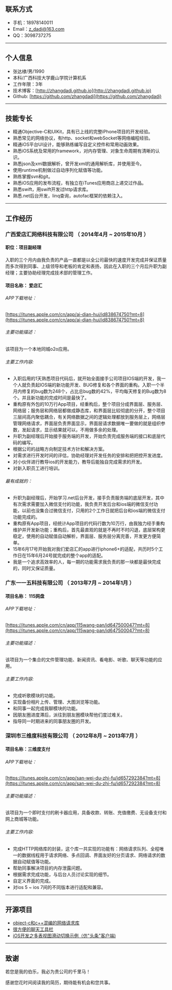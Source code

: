 ## 联系方式

- 手机：18978140011
- Email：z_dadi@163.com
- QQ：3098737275

---
## 个人信息

 - 张达棣/男/1990 
 - 本科/广西科技大学鹿山学院计算机系 
 - 工作年限：3年
 - 技术博客：[http://zhangdadi.github.io](http://zhangdadi.github.io)
 - Github:  [https://github.com/zhangdadi](https://github.com/zhangdadi)
 
---
## 技能专长

* 精通Objective-C和UIKit，具有已上线的完整iPhone项目的开发经验。
* 熟悉常见的网络协议，有http、socket和webSocket等网络编程经验。
* 精通iOS平台UI设计，能够熟练编写自定义控件和常用动画效果。
* 熟悉iOS系统及常用的framework，对内存管理、对象生命周期有清晰的认识。
* 熟悉json及xml数据解析，曾开发xml的通用解析库，并使用至今。
* 使用runtime机制做过自动序列化赋值等功能。
* 熟练掌握svn和git。
* 熟悉iOS应用的发布流程，有独立在iTunes应用商店上递交过作品。
* 熟悉swift，用swift开发过http请求库。
* 熟悉.net后台开发，linq查询，autofac框架的依赖注入。

---
## 工作经历

### 广西爱店汇网络科技有限公司 （ 2014年4月 ~ 2015年10月 ）
#### 职位：项目副经理
入职的三个月内由我负责的产品一直都是以全公司最快的速度开发完成并保证质量而多次得到同事、上级领导和老板的肯定和表扬，因此在入职的三个月后升职为副经理；主要协助经理完成技术部的管理工作。

####  项目名称： 爱店汇 

###### APP下载地址：
[https://itunes.apple.com/cn/app/ai-dian-hui/id838674750?mt=8](https://itunes.apple.com/cn/app/ai-dian-hui/id838674750?mt=8)

###### 主要功能描述：
该项目为一个本地同城o2o应用。

######  主要工作内容: 

* 入职后用的1天熟悉项目代码后，就开始全面接手公司项目IOS端的开发，我一个人就负责起IOS端的新功能开发、BUG修复和各个界面的重构。入职一个半月内修复的bug数为248个，占比总bug数的42%，平均每天修复的Bug数为8个。并且新功能的完成时间是最快了。
* 重构原有外包的10万行App项目，经重构后，整个项目分成界面层、服务层、网络层；服务层和网络层都做成静态库，和界面层比较彻底的分开，整个项目三层间高内聚低耦合，有关网络数据之间的逻辑处理都放到服务层上，网络层管理网络请求，界面层负责界面显示，界面层请求数据唯一要做的就是组织参数，发起请求，显示结果就可以，不用做多余的处理。
* 升职为副经理后开始接手服务端的开发，开始负责完成服务端的接口和底层代码的编写。
* 根据公司的战略方向制定技术方针和解决方案。
* 对需求进行开发时间的评估，协助经理对开发任务的安排和把把控开发进度。
* 对小伙伴进行教导ios的开发能力，教导后能独自完成需求的开发。
* 对新入职员工进行培训。

###### 最有成就的：
* 升职为副经理后，开始学习.net后台开发，接手负责服务端的底层开发，其中有次需求需要加入微信支付的功能，我负责开发后台和ios端的微信支付功能，以前也没集合过微信支付，只用的2个工作日就把后台和ios端的微信支付功能完成的。
* 重构原有App项目，经统计App项目的代码行数为10万行，由我独力经手重构维护并开发新功能；重构后，首先最直观的就是不再时不时闪退，底层架构更稳定，使用的自动赋值自动解析，界面层、服务层分离完善，开发更方便简单。
* 15年6月17号开始我对我们爱店汇的app进行iphone6+的适配，共历时5个工作日在15年6月24号就完成的整个app的适配。
* 我是一个追求高效率的人，每一期的功能需求我负责的那一块都是最快完成的，同时又保证质量。


### 广东一一五科技有限公司 （ 2013年7月 ~ 2014年1月 ）

####  项目名称： 115网盘

###### APP下载地址：
[https://itunes.apple.com/cn/app/115wang-pan/id647500047?mt=8](https://itunes.apple.com/cn/app/115wang-pan/id647500047?mt=8)

###### 主要功能描述：
该项目为一个集合的文件管理功能、新闻资讯、看电影、听歌、聊天等功能的应用。

######  主要工作内容: 

* 完成听歌模块的功能。
* 实现备份相片上传、管理、大图浏览等功能。
* 和同事一起完成我聊模块的功能。
* 因朋友圈进度滞后，派往到朋友圈模块帮他们度过难关。
* 指导同一时期进来的同事朋友圈的开发。

### 深圳市三维度科技有限公司 （ 2012年8月 ~ 2013年7月 ）

####  项目名称：三维度支付

###### APP下载地址：
[https://itunes.apple.com/cn/app/san-wei-du-zhi-fu/id657292384?mt=8](https://itunes.apple.com/cn/app/san-wei-du-zhi-fu/id657292384?mt=8)

###### 主要功能描述：
该项目为一个即时支付的刷卡器应用，具备收款、转账、充值缴费、无设备支付和网上商城等功能。

######  主要工作内容: 

* 完成HTTP网络库的封装，这个库一共实现的功能有：网络请求队列、全程唯一的数据线程用于请求网络、多点回调、界面友好的分页请求、网络请求的数据自动赋值等功能。
* 帮助同事解决项目的内存泄露问题。
* 根据需求完成功能，与后台人员讨论实现的细节。
* 自定义界面的完成。
* 对ios 5 ~ ios 7间的不同版本进行适配和兼容。

---
## 开源项目

* [object-c和c++混编的网络请求库](https://github.com/zhangdadi/HDNetWorkKit)
* [很方便的聊天工具栏](https://github.com/zhangdadi/HDChatTextView)
* [iOS开发之多表视图滑动切换示例（仿"头条"客户端)](https://github.com/zhangdadi/HDSliderTabBarExample)

---
## 致谢
若您是我的伯乐，我必为贵公司的千里马！

感谢您花时间阅读我的简历，期待能有机会和您共事。
